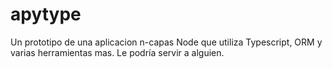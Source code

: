 # apytype
Un prototipo de una aplicacion n-capas Node que utiliza Typescript, ORM y varias herramientas mas. Le podría servir a alguien.

